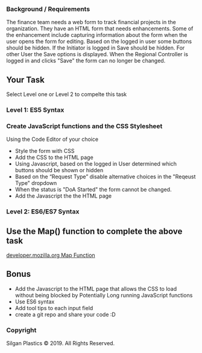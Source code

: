 ### Background / Requirements 
The finance team needs a web form to track financial projects in the organization. 
They have an HTML form that needs enhancements. Some of the enhancement include capturing information about the form when the user opens the form for editing. Based on the logged in user some buttons should be hidden. If the Initiator is logged in Save should be hidden. For other User the Save options is displayed. When the Regional Controller is logged in and clicks "Save" the form can no longer be changed.  

## Your Task 
Select Level one or Level 2 to compelte this task 

### Level 1: ES5 Syntax 
### Create JavaScript functions and the CSS Stylesheet 
Using the Code Editor of your choice 
* Style the form with CSS 
* Add the CSS to the HTML page 
* Using Javascript, based on the logged in User determined which buttons should be shown or hidden 
* Based on the “Request Type” disable alternative choices in the "Reqeust Type" dropdown
* When the status is "DoA Started" the form cannot be changed. 
* Add the Javascript the the HTML page 

### Level 2: ES6/ES7 Syntax 

## Use the Map() function to complete the above task
[developer.mozilla.org Map Function](https://developer.mozilla.org/en-US/docs/Web/JavaScript/Reference/Global_Objects/Array/map)

## Bonus 
* Add the Javascript to the HTML page that allows the CSS to load without being blocked by Potentially Long running JavaScript functions
* Use ES6 syntax 
* Add tool tips to each input field 
* create a git repo and share your code :D 

### Copyright
Silgan Plastics  © 2019. All Rights Reserved.


